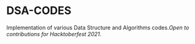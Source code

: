# DSA-CODES
Implementation of various Data Structure and Algorithms codes.*Open to contributions for Hacktoberfest 2021*.
